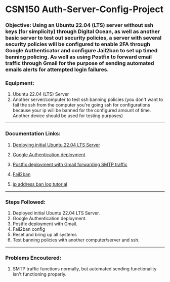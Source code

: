 # CSN150 Auth-Server-Config-Project
### Objective: Using an Ubuntu 22.04 (LTS) server without ssh keys (for simplicity) through Digital Ocean, as well as another basic server to test out security policies, a server with several security policies will be configured to enable 2FA through Google Authenticator and configure Jail2ban to set up timed banning policing. As well as using Postfix to forward email traffic through Gmail for the purpose of sending automated emails alerts for attempted login failures.
### Equipment:
1. Ubuntu 22.04 (LTS) Server
2. Another server/computer to test ssh banning policies (you don't want to fail the ssh from the computer you're going ssh for configurations because your ip will be banned for the configured amount of time. Another device should be used for testing purposes)

---

### Documentation Links:
1. [Deploying initial Ubuntu 22.04 LTS Server](https://www.digitalocean.com/community/tutorials/initial-server-setup-with-ubuntu-22-04)

2. [Google Authentication deployment](https://www.linuxbabe.com/ubuntu/two-factor-authentication-ssh-key-ubuntu)

3. [Postfix deployment with Gmail forwarding SMTP traffic](https://tonyteaches.tech/postfix-gmail-smtp-on-ubuntu/)

4. [Fail2ban](https://www.digitalocean.com/community/tutorials/how-to-protect-ssh-with-fail2ban-on-ubuntu-22-04)

5. [ip address ban log tutorial](https://www.the-art-of-web.com/system/fail2ban-log/#google_vignette)

---

### Steps Followed:
1. Deployed initial Ubuntu 22.04 LTS Server.
2. Google Authentication deployment.
3. Postfix deployment with Gmail.
4. Fail2ban config
5. Reset and bring up all systems
6. Test banning policies with another computer/server and ssh.

---

### Problems Encoutered:
1. SMTP traffic functions normally, but automated sending functionality isn't functioning properly.
